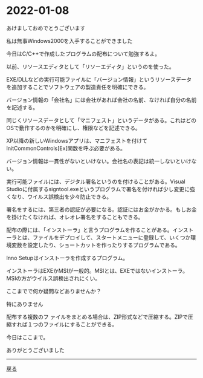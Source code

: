# 2022-01-08

あけましておめでとうございます

私は無事Windows2000を入手することができました

今日はC/C++で作成したプログラムの配布について勉強するよ。

以前、リソースエディタとして「リソーエディタ」というのを使った。

EXE/DLLなどの実行可能ファイルに「バージョン情報」というリソースデータを追加することでソフトウェアの製造責任を明確にできる。

バージョン情報の「会社名」には会社があれば会社の名前、なければ自分の名前を記述する。

同じくリソースデータとして「マニフェスト」というデータがある。これはどのOSで動作するのかを明確にし、権限などを記述できる。

XP以降の新しいWindowsアプリは、マニフェストを付けてInitCommonControls[Ex]関数を呼ぶ必要がある。

バージョン情報は一貫性がないといけない。会社名の表記は統一しないといけない。

実行可能ファイルには、デジタル署名というのを付けることがある。Visual Studioに付属するsigntool.exeというプログラムで署名を付ければ少し変更に強くなり、ウイルス誤検出を少々防止できる。

署名をするには、第三者の認証が必要になる。認証にはお金がかかる。もしお金を掛けたくなければ、オレオレ署名をすることもできる。

配布の際には、「インストーラ」と言うプログラムを作ることがある。インストーラとは、ファイルをデプロイして、スタートメニューに登録して、いくつか環境変数を設定したり、ショートカットを作ったりするプログラムである。

Inno Setupはインストーラを作成するプログラム。

インストーラはEXEかMSIが一般的。MSIとは、EXEではないインストーラ。MSIの方がウイルス誤検出されにくい。

ここまでで何か疑問などありませんか？

特にありません

配布する複数のフ
ァイルをまとめる場合は、ZIP形式などで圧縮する。ZIPで圧縮すれば１つのファイルにすることができる。

今日はここまで。

ありがとうございました

---

[戻る](2022-12-18.md)
